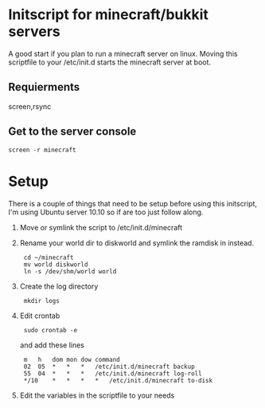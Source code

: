 Initscript for minecraft/bukkit servers
=======================================
A good start if you plan to run a minecraft server on linux.
Moving this scriptfile to your /etc/init.d starts the minecraft server at boot.

Requierments
------------
screen,rsync

Get to the server console
-------------------------

	screen -r minecraft

Setup
=====
There is a couple of things that need to be setup before using this
initscript, I'm using Ubuntu server 10.10 so if are too just follow along.

1. Move or symlink the script to /etc/init.d/minecraft

2. Rename your world dir to diskworld and symlink the ramdisk in instead.

		cd ~/minecraft
		mv world diskworld
		ln -s /dev/shm/world world

3. Create the log directory

		mkdir logs

4. Edit crontab

		sudo crontab -e

	and add these lines

		m 	h 	dom	mon	dow	command
		02 	05 	*	*	*	/etc/init.d/minecraft backup
		55 	04 	*	*	*	/etc/init.d/minecraft log-roll
		*/10 	* 	*	*	*	/etc/init.d/minecraft to-disk

5. Edit the variables in the scriptfile to your needs
